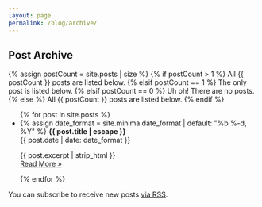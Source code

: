 ```yaml
---
layout: page
permalink: /blog/archive/
---
```


## Post Archive

{% assign postCount = site.posts | size %}
{% if postCount > 1 %}
  All {{ postCount }} posts are listed below.
{% elsif postCount == 1 %}
  The only post is listed below.
{% elsif postCount == 0 %}
  Uh oh! There are no posts.
{% else %}
  All {{ postCount }} posts are listed below.
{% endif %}


<ul class="post-list">
{% for post in site.posts %}
  <li>
    {% assign date_format = site.minima.date_format | default: "%b %-d, %Y" %}
    <span><strong>{{ post.title | escape }}</strong></span><br/>
    <span class="post-meta">{{ post.date | date: date_format }}</span>
    <p>{{ post.excerpt | strip_html }}<br/>
    <a class="post-link" href="{{ post.url | relative_url }}">Read More &raquo;</a></p>
  </li>
{% endfor %}
</ul>

<p class="rss-subscribe">You can subscribe to receive new posts <a href='{{ "/feed.xml" | relative_url }}'>via RSS</a>.</p>
